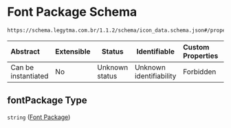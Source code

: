 # Font Package Schema

```txt
https://schema.legytma.com.br/1.1.2/schema/icon_data.schema.json#/properties/fontPackage
```




| Abstract            | Extensible | Status         | Identifiable            | Custom Properties | Additional Properties | Access Restrictions | Defined In                                                                        |
| :------------------ | ---------- | -------------- | ----------------------- | :---------------- | --------------------- | ------------------- | --------------------------------------------------------------------------------- |
| Can be instantiated | No         | Unknown status | Unknown identifiability | Forbidden         | Allowed               | none                | [icon_data.schema.json\*](../schema/icon_data.schema.json) |

## fontPackage Type

`string` ([Font Package](icon_data-properties-font-package.md))
